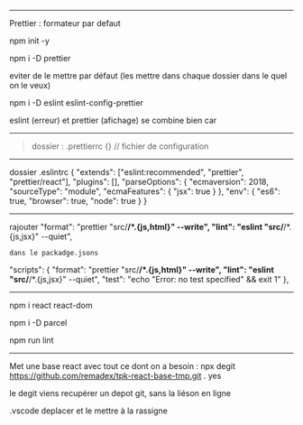 
----------------------------------------------------
Prettier : formateur par defaut 

npm init -y

npm i -D prettier

eviter de le mettre par défaut (les mettre dans chaque dossier dans le quel on le veux)

npm i -D eslint eslint-config-prettier

eslint (erreur) et prettier (afichage) se combine bien car 

---------------------
> dossier :
.prettierrc
{}
// fichier de configuration 
----------------------------------------------------

dossier .eslintrc 
{
  "extends": ["eslint:recommended", "prettier", "prettier/react"],
  "plugins": [],
  "parseOptions": {
    "ecmaversion": 2018,
    "sourceType": "module",
    "ecmaFeatures": {
      "jsx": true
    }
  },
  "env": {
    "es6": true,
    "browser": true,
    "node": true
  }
}

----------------------------------------

rajouter 
"format": "prettier \"src/**/*.{js,html}\"  --write",
    "lint": "eslint \"src/**/*.{js,jsx}\" --quiet",

    dans le packadge.jsons

"scripts": {
    "format": "prettier \"src/**/*.{js,html}\"  --write",
    "lint": "eslint \"src/**/*.{js,jsx}\" --quiet",
    "test": "echo \"Error: no test specified\" && exit 1"
  },


--------------------------------------------------
npm i react react-dom

npm i -D parcel

npm run lint

--------------------------------------------------

Met une base react avec tout ce dont on a besoin :
npx degit https://github.com/remadex/tpk-react-base-tmp.git . 
yes

le degit viens recupérer un depot git, sans la liéson en ligne 

.vscode deplacer et le mettre à la rassigne

